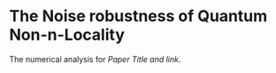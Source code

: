 # The Noise robustness of Quantum Non-n-Locality

The numerical analysis for *Paper Title and link*.


